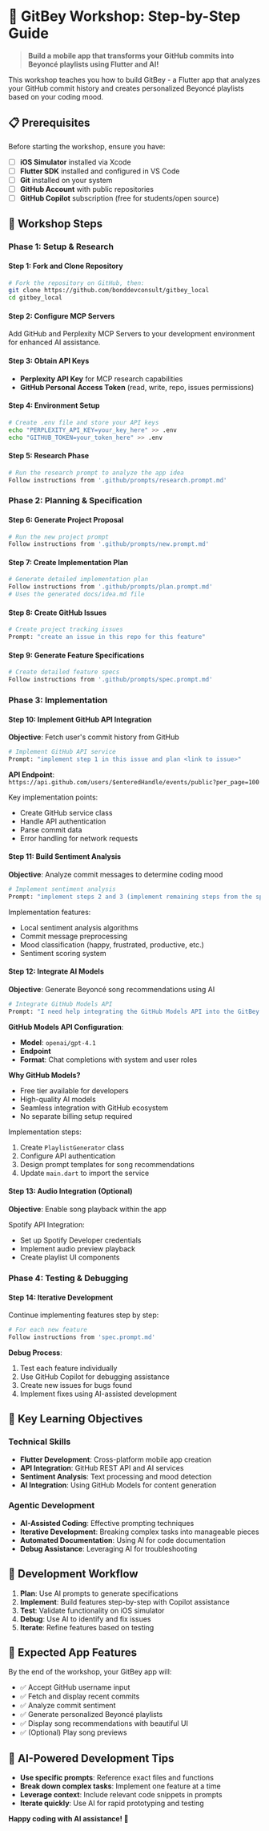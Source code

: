 # 🎵 GitBey Workshop: Step-by-Step Guide

> **Build a mobile app that transforms your GitHub commits into Beyoncé playlists using Flutter and AI!**

This workshop teaches you how to build GitBey - a Flutter app that analyzes your GitHub commit history and creates personalized Beyoncé playlists based on your coding mood.

## 📋 Prerequisites

Before starting the workshop, ensure you have:

- [ ] **iOS Simulator** installed via Xcode
- [ ] **Flutter SDK** installed and configured in VS Code
- [ ] **Git** installed on your system
- [ ] **GitHub Account** with public repositories
- [ ] **GitHub Copilot** subscription (free for students/open source)

## 🚀 Workshop Steps

### Phase 1: Setup & Research

#### Step 1: Fork and Clone Repository
```bash
# Fork the repository on GitHub, then:
git clone https://github.com/bonddevconsult/gitbey_local
cd gitbey_local
```

#### Step 2: Configure MCP Servers
Add GitHub and Perplexity MCP Servers to your development environment for enhanced AI assistance.

#### Step 3: Obtain API Keys
- **Perplexity API Key** for MCP research capabilities
- **GitHub Personal Access Token** (read, write, repo, issues permissions)

#### Step 4: Environment Setup
```bash
# Create .env file and store your API keys
echo "PERPLEXITY_API_KEY=your_key_here" >> .env
echo "GITHUB_TOKEN=your_token_here" >> .env
```

#### Step 5: Research Phase
```bash
# Run the research prompt to analyze the app idea
Follow instructions from '.github/prompts/research.prompt.md'
```

### Phase 2: Planning & Specification

#### Step 6: Generate Project Proposal
```bash
# Run the new project prompt
Follow instructions from '.github/prompts/new.prompt.md'
```

#### Step 7: Create Implementation Plan
```bash
# Generate detailed implementation plan
Follow instructions from '.github/prompts/plan.prompt.md'
# Uses the generated docs/idea.md file
```

#### Step 8: Create GitHub Issues
```bash
# Create project tracking issues
Prompt: "create an issue in this repo for this feature"
```

#### Step 9: Generate Feature Specifications
```bash
# Create detailed feature specs
Follow instructions from '.github/prompts/spec.prompt.md'
```

### Phase 3: Implementation

#### Step 10: Implement GitHub API Integration
**Objective**: Fetch user's commit history from GitHub

```bash
# Implement GitHub API service
Prompt: "implement step 1 in this issue and plan <link to issue>"
```

**API Endpoint**: `https://api.github.com/users/$enteredHandle/events/public?per_page=100`

Key implementation points:
- Create GitHub service class
- Handle API authentication
- Parse commit data
- Error handling for network requests

#### Step 11: Build Sentiment Analysis
**Objective**: Analyze commit messages to determine coding mood

```bash
# Implement sentiment analysis
Prompt: "implement steps 2 and 3 (implement remaining steps from the spec)"
```

Implementation features:
- Local sentiment analysis algorithms
- Commit message preprocessing
- Mood classification (happy, frustrated, productive, etc.)
- Sentiment scoring system

#### Step 12: Integrate AI Models
**Objective**: Generate Beyoncé song recommendations using AI

```bash
# Integrate GitHub Models API
Prompt: "I need help integrating the GitHub Models API into the GitBey Flutter app to generate personalized Beyoncé song playlists based on GitHub commit sentiment analysis"
```

**GitHub Models API Configuration**:
- **Model**: `openai/gpt-4.1`
- **Endpoint**
- **Format**: Chat completions with system and user roles

**Why GitHub Models?**
- Free tier available for developers
- High-quality AI models
- Seamless integration with GitHub ecosystem
- No separate billing setup required

Implementation steps:
1. Create `PlaylistGenerator` class
2. Configure API authentication
3. Design prompt templates for song recommendations
4. Update `main.dart` to import the service

#### Step 13: Audio Integration (Optional)
**Objective**: Enable song playback within the app

Spotify API Integration:
- Set up Spotify Developer credentials
- Implement audio preview playback
- Create playlist UI components

### Phase 4: Testing & Debugging

#### Step 14: Iterative Development
Continue implementing features step by step:

```bash
# For each new feature
Follow instructions from 'spec.prompt.md'
```

**Debug Process**:
1. Test each feature individually
2. Use GitHub Copilot for debugging assistance
3. Create new issues for bugs found
4. Implement fixes using AI-assisted development

## 🎯 Key Learning Objectives

### Technical Skills
- **Flutter Development**: Cross-platform mobile app creation
- **API Integration**: GitHub REST API and AI services
- **Sentiment Analysis**: Text processing and mood detection
- **AI Integration**: Using GitHub Models for content generation

### Agentic Development
- **AI-Assisted Coding**: Effective prompting techniques
- **Iterative Development**: Breaking complex tasks into manageable pieces
- **Automated Documentation**: Using AI for code documentation
- **Debug Assistance**: Leveraging AI for troubleshooting

## 🔧 Development Workflow

1. **Plan**: Use AI prompts to generate specifications
2. **Implement**: Build features step-by-step with Copilot assistance
3. **Test**: Validate functionality on iOS simulator
4. **Debug**: Use AI to identify and fix issues
5. **Iterate**: Refine features based on testing

## 📱 Expected App Features

By the end of the workshop, your GitBey app will:
- ✅ Accept GitHub username input
- ✅ Fetch and display recent commits
- ✅ Analyze commit sentiment
- ✅ Generate personalized Beyoncé playlists
- ✅ Display song recommendations with beautiful UI
- ✅ (Optional) Play song previews

## 🤖 AI-Powered Development Tips

- **Use specific prompts**: Reference exact files and functions
- **Break down complex tasks**: Implement one feature at a time
- **Leverage context**: Include relevant code snippets in prompts
- **Iterate quickly**: Use AI for rapid prototyping and testing


**Happy coding with AI assistance! 🚀**